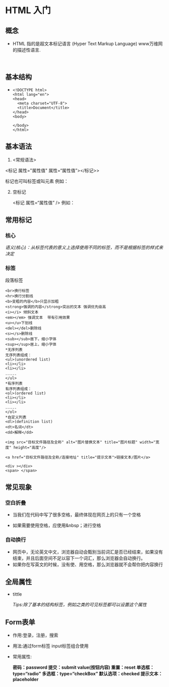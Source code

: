 #  HTML 入门

##  概念

* HTML 指的是超文本标记语言 (Hyper Text Markup Language) www万维网的描述性语言.

  ​	

##  基本结构

* ``` 
  <!DOCTYPE html>
  <html lang="en">
  <head>
  	<meta charset="UTF-8">
  	<title>Document</title>
  </head>
  <body>
  	
  </body>
  </html>
  ```

  

##  基本语法

1.  <常规语法>

   <标记 属性="属性值" 属性=“属性值”></标记>>

   标记也可叫标签或叫元素
   例如：<head></head>

2. 空标记

   <标记 属性=“属性值” />
   例如：<meta charset="utf-8">

   

##  常用标记

###  核心

​     *语义(核心)：从标签代表的意义上选择使用不同的标签，而不是根据标签的样式来决定*

###  标签

  <p></p>段落标签


 ```
<br>换行标签
<hr>换行分割线
<b>变粗的内容</b>只显示加粗
<strong>强调的内容</strong>突出的文本 强调优先级高
<i></i>	倾斜文本
<em></em> 强调文本  带有引用效果
<u></u>下划线
<del></del>删除线
<s></s>删除线
<sub></sub>居下，缩小字体
<sup></sup>居上，缩小字体
*无序列表
无序列表组成：
<ul>(unordered list)
<li></li>
<li></li>
．．．．．．
</ul>
*有序列表
有序列表组成：
<ol>(ordered list)
<li></li>
<li></li>
．．．．．．
</ol>
*自定义列表
<dl>(definition list)
<dt>名词</dt>
<dd>解释</dd>

<img src="目标文件路径及全称" alt="图片替换文本" title="图片标题" width="宽度" height="高度"/>

<a href="目标文件路径及全称/连接地址" title="提示文本">链接文本/图片</a>

<div ></div>
<span> </span>
 ```

##  常见现象

###  空白折叠

* 当我们在代码中写了很多空格，最终体现在网页上的只有一个空格

* 如果需要使用空格，应使用&nbsp；进行空格

  

###  自动换行

* 网页中，无论英文中文，浏览器自动会甄别当前词汇是否已经结束，如果没有结束，并且后面空间不足以容下一个词汇，那么浏览器会自动换行。
* 如果你在写英文的时候，没有使、用空格，那么浏览器就不会帮你把内容换行

##  全局属性

* tittle

  *Tips:除了基本的结构标签，例如<html><body>之类的可见标签都可以设置这个属性*

##  Form表单

*  作用:登录，注册，搜索

* 用法:通过form标签  input标签组合使用

* 常用属性:

  **密码：password
  提交：submit value(按钮内容)
  重置：reset
  单选框：type=“radio”
  多选框：type=“checkBox”
  默认选项：checked
  提示文本：placeholder**

